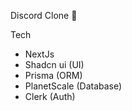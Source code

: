 Discord Clone 💬

Tech

- NextJs
- Shadcn ui (UI)
- Prisma (ORM)
- PlanetScale (Database)
- Clerk (Auth)
